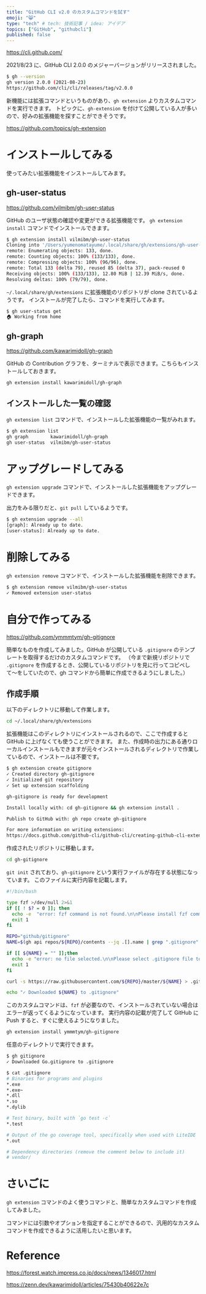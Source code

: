 ```yaml
---
title: "GitHub CLI v2.0 のカスタムコマンドを試す"
emoji: "😸"
type: "tech" # tech: 技術記事 / idea: アイデア
topics: ["GitHub", "githubcli"]
published: false
---
```


https://cli.github.com/

2021/8/23 に、GitHub CLI 2.0.0 のメジャーバージョンがリリースされました。

```bash
$ gh --version
gh version 2.0.0 (2021-08-23)
https://github.com/cli/cli/releases/tag/v2.0.0
```

新機能には拡張コマンドというものがあり、`gh extension` よりカスタムコマンドを実行できます。
トピックに、`gh-extension` を付けて公開している人が多いので、好みの拡張機能を探すことができそうです。

https://github.com/topics/gh-extension

# インストールしてみる

使ってみたい拡張機能をインストールしてみます。

## gh-user-status

https://github.com/vilmibm/gh-user-status

GitHub のユーザ状態の確認や変更ができる拡張機能です。
`gh extension install` コマンドでインストールできます。

```bash
$ gh extension install vilmibm/gh-user-status
Cloning into '/Users/yumenomatayume/.local/share/gh/extensions/gh-user-status'...
remote: Enumerating objects: 133, done.
remote: Counting objects: 100% (133/133), done.
remote: Compressing objects: 100% (96/96), done.
remote: Total 133 (delta 79), reused 85 (delta 37), pack-reused 0
Receiving objects: 100% (133/133), 12.80 MiB | 12.39 MiB/s, done.
Resolving deltas: 100% (79/79), done.
```

`~/.local/share/gh/extensions` に拡張機能のリポジトリが clone されているようです。
インストールが完了したら、コマンドを実行してみます。

```bash
$ gh user-status get
🏠 Working from home
```

## gh-graph

https://github.com/kawarimidoll/gh-graph

GitHub の Contribution グラフを、ターミナルで表示できます。こちらもインストールしておきます。

```bash
gh extension install kawarimidoll/gh-graph
```

## インストールした一覧の確認

`gh extension list` コマンドで、インストールした拡張機能の一覧がみれます。

```bash
$ gh extension list
gh graph        kawarimidoll/gh-graph   
gh user-status  vilmibm/gh-user-status
```

# アップグレードしてみる

`gh extension upgrade` コマンドで、インストールした拡張機能をアップグレードできます。

出力をみる限りだと、`git pull` しているようです。

```bash
$ gh extension upgrade --all
[graph]: Already up to date.
[user-status]: Already up to date.
```

# 削除してみる

`gh extension remove` コマンドで、インストールした拡張機能を削除できます。

```bash
$ gh extension remove vilmibm/gh-user-status
✓ Removed extension user-status
```

# 自分で作ってみる

https://github.com/ymmmtym/gh-gitignore

簡単なものを作成してみました。GitHub が公開している `.gitignore` のテンプレートを取得するだけのカスタムコマンドです。
（今まで新規リポジトリで `.gitignore` を作成するとき、公開しているリポジトリを見に行ってコピペして〜をしていたので、gh コマンドから簡単に作成できるようにしました。）

## 作成手順

以下のディレクトリに移動して作業します。

```bash
cd ~/.local/share/gh/extensions
```

拡張機能はこのディレクトリにインストールされるので、ここで作成すると GitHub に上げなくても使うことができます。
また、作成時の出力にある通りローカルインストールもできますが元々インストールされるディレクトリで作業しているので、インストールは不要です。

```bash
$ gh extension create gitignore
✓ Created directory gh-gitignore
✓ Initialized git repository
✓ Set up extension scaffolding

gh-gitignore is ready for development

Install locally with: cd gh-gitignore && gh extension install .

Publish to GitHub with: gh repo create gh-gitignore

For more information on writing extensions:
https://docs.github.com/github-cli/github-cli/creating-github-cli-extensions
```

作成されたリポジトリに移動します。

```bash
cd gh-gitignore
```

`git init` されており、`gh-gitignore` という実行ファイルが存在する状態になっています。
このファイルに実行内容を記載します。

```bash
#!/bin/bash

type fzf >/dev/null 2>&1
if [[ ! $? = 0 ]]; then
  echo -e  "error: fzf command is not found.\n\nPlease install fzf command.\n ex) brew install fzf"
  exit 1
fi

REPO="github/gitignore"
NAME=$(gh api repos/${REPO}/contents --jq .[].name | grep ".gitignore" | fzf)

if [[ ${NAME} = "" ]];then
  echo -e "error: no file selected.\n\nPlease select .gitignore file to download"
  exit 1
fi

curl -s https://raw.githubusercontent.com/${REPO}/master/${NAME} > .gitignore

echo "✓ Downloaded ${NAME} to .gitignore"
```

このカスタムコマンドは、`fzf` が必要なので、インストールされていない場合はエラーが返ってくるようになっています。
実行内容の記載が完了して GitHub に Push すると、すぐに使えるようになりました。

```bash
gh extension install ymmmtym/gh-gitignore
```

任意のディレクトリで実行できます。

```bash
$ gh gitignore 
✓ Downloaded Go.gitignore to .gitignore

$ cat .gitignore 
# Binaries for programs and plugins
*.exe
*.exe~
*.dll
*.so
*.dylib

# Test binary, built with `go test -c`
*.test

# Output of the go coverage tool, specifically when used with LiteIDE
*.out

# Dependency directories (remove the comment below to include it)
# vendor/
```

# さいごに

`gh extension` コマンドのよく使うコマンドと、簡単なカスタムコマンドを作成してみました。

コマンドには引数やオプションを指定することができるので、汎用的なカスタムコマンドを作成できるように活用したいと思います。

# Reference

https://forest.watch.impress.co.jp/docs/news/1346017.html

https://zenn.dev/kawarimidoll/articles/75430b40622e7c
